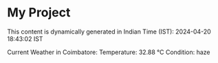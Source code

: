# My Project

This content is dynamically generated in Indian Time (IST): 2024-04-20 18:43:02 IST


Current Weather in Coimbatore:
Temperature: 32.88 °C
Condition: haze
